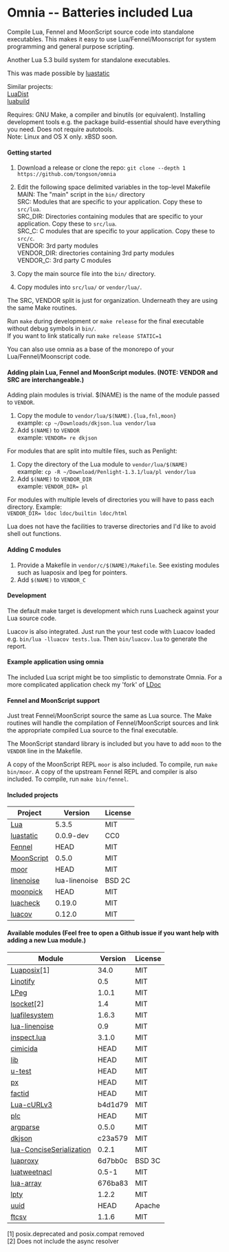 Omnia -- Batteries included Lua
=====

Compile Lua, Fennel and MoonScript source code into standalone executables. This makes it easy to use Lua/Fennel/Moonscript for system programming and general purpose scripting.

Another Lua 5.3 build system for standalone executables.

This was made possible by [luastatic](https://github.com/ers35/luastatic)

Similar projects:<br>
[LuaDist](http://luadist.org/)<br/>
[luabuild](https://github.com/stevedonovan/luabuild)

Requires: GNU Make, a compiler and binutils (or equivalent). Installing development tools e.g. the package build-essential should have everything you need. Does not require autotools.<br/>
Note: Linux and OS X only. xBSD soon.

#### Getting started

1. Download a release or clone the repo: `git clone --depth 1 https://github.com/tongson/omnia`

2. Edit the following space delimited variables in the top-level Makefile<br/>
     MAIN: The "main" script in the `bin/` directory<br/>
     SRC: Modules that are specific to your application. Copy these to `src/lua`. <br/>
     SRC_DIR: Directories containing modules that are specific to your application. Copy these to `src/lua`.</br>
     SRC_C: C modules that are specific to your application. Copy these to `src/c`.<br/>
     VENDOR: 3rd party modules<br/>
     VENDOR_DIR: directories containing 3rd party modules<br/>
     VENDOR_C: 3rd party C modules<br/>

3. Copy the main source file into the `bin/` directory.

4. Copy modules into `src/lua/` or `vendor/lua/`.

The SRC, VENDOR split is just for organization. Underneath they are using the same Make routines.

Run `make` during development or `make release` for the final executable without debug symbols in `bin/`.<br/>
If you want to link statically run `make release STATIC=1`<br/>

You can also use omnia as a base of the monorepo of your Lua/Fennel/Moonscript code.

#### Adding plain Lua, Fennel and MoonScript modules. (NOTE: VENDOR and SRC are interchangeable.)

Adding plain modules is trivial. $(NAME) is the name of the module passed to `VENDOR`.

1. Copy the module to `vendor/lua/$(NAME).{lua,fnl,moon}`<br/>
  example: `cp ~/Downloads/dkjson.lua vendor/lua`
1. Add `$(NAME)` to `VENDOR`<br/>
  example: `VENDOR= re dkjson`

For modules that are split into multile files, such as Penlight:

1. Copy the directory of the Lua module to `vendor/lua/$(NAME)`<br/>
  example: `cp -R ~/Download/Penlight-1.3.1/lua/pl vendor/lua`
1. Add `$(NAME)` to `VENDOR_DIR`<br/>
  example: `VENDOR_DIR= pl`

For modules with multiple levels of directories you will have to pass each directory. Example:<br/>
  `VENDOR_DIR= ldoc ldoc/builtin ldoc/html`

Lua does not have the facilities to traverse directories and I'd like to avoid shell out functions.

#### Adding C modules

1. Provide a Makefile in `vendor/c/$(NAME)/Makefile`. See existing modules such as luaposix and lpeg for pointers.
1. Add `$(NAME)` to `VENDOR_C`

#### Development

The default make target is development which runs Luacheck against your Lua source code.

Luacov is also integrated. Just run the your test code with Luacov loaded e.g. `bin/lua -lluacov tests.lua`. Then `bin/luacov.lua` to generate the report.

#### Example application using omnia

The included Lua script might be too simplistic to demonstrate Omnia. For a more complicated application check my 'fork' of [LDoc](https://github.com/tongson/LDoc)

#### Fennel and MoonScript support

Just treat Fennel/MoonScript source the same as Lua source. The Make routines will handle the compilation of Fennel/MoonScript sources and link the appropriate compiled Lua source to the final executable.

The MoonScript standard library is included but you have to add `moon` to the `VENDOR` line in the Makefile.

A copy of the MoonScript REPL `moor` is also included. To compile, run `make bin/moor`.
A copy of the upstream Fennel REPL and compiler is also included. To compile, run `make bin/fennel`.

#### Included projects

Project                                                     | Version         | License
------------------------------------------------------------|-----------------|---------
[Lua](http://www.lua.org)                                   | 5.3.5           | MIT
[luastatic](https://github.com/ers35/luastatic)             | 0.0.9-dev       | CC0
[Fennel](https://github.com/bakpakin/Fennel)                | HEAD            | MIT
[MoonScript](http://moonscript.org)                         | 0.5.0           | MIT
[moor](https://github.com/Nymphium/moor)                    | HEAD            | MIT
[linenoise](http://github.com/antirez/linenoise)            | lua-linenoise   | BSD 2C
[moonpick](https://github.com/nilnor/moonpick)              | HEAD            | MIT
[luacheck](https://github.com/mpeterv/luacheck)             | 0.19.0          | MIT
[luacov](https://github.com/keplerproject/luacov)           | 0.12.0          | MIT

#### Available modules (Feel free to open a Github issue if you want help with adding a new Lua module.)

Module                                                                            | Version         | License
----------------------------------------------------------------------------------|-----------------|---------
[Luaposix](https://github.com/luaposix/luaposix)[1]                               | 34.0            | MIT
[Linotify](https://github.com/hoelzro/linotify)                                   | 0.5             | MIT
[LPeg](http://www.inf.puc-rio.br/~roberto/lpeg/)                                  | 1.0.1           | MIT
[lsocket](http://tset.de/lsocket/)[2]                                             | 1.4             | MIT
[luafilesystem](https://github.com/keplerproject/luafilesystem)                   | 1.6.3           | MIT
[lua-linenoise](https://github.com/hoelzro/lua-linenoise)                         | 0.9             | MIT
[inspect.lua](https://github.com/kikito/inspect.lua)                              | 3.1.0           | MIT
[cimicida](https://github.com/Configi/configi)                                    | HEAD            | MIT
[lib](https://github.com/Configi/configi)                                         | HEAD            | MIT
[u-test](https://github.com/IUdalov/u-test/)                                      | HEAD            | MIT
[px](https://github.com/Configi/configi)                                          | HEAD            | MIT
[factid](https://github.com/Configi/configi)                                      | HEAD            | MIT
[Lua-cURLv3](https://github.com/Lua-cURL/Lua-cURLv3)                              | b4d1d79         | MIT
[plc](https://github.com/philanc/plc)                                             | HEAD            | MIT
[argparse](https://github.com/mpeterv/argparse)                                   | 0.5.0           | MIT
[dkjson](http://dkolf.de/src/dkjson-lua.fsl/home)                                 | c23a579         | MIT
[lua-ConciseSerialization](https://framagit.org/fperrad/lua-ConciseSerialization) | 0.2.1           | MIT
[luaproxy](https://github.com/arcapos/luaproxy)                                   | 6d7bb0c         | BSD 3C
[luatweetnacl](https://github.com/philanc/luatweetnacl)                           | 0.5-1           | MIT
[lua-array](https://github.com/cloudwu/lua-array)                                 | 676ba83         | MIT
[lpty](http://tset.de/lpty/index.html)                                            | 1.2.2           | MIT
[uuid](https://github.com/Configi/configi)                                        | HEAD            | Apache
[ftcsv](https://github.com/FourierTransformer/ftcsv)                              | 1.1.6           | MIT

[1] posix.deprecated and posix.compat removed<br/>
[2] Does not include the async resolver<br/>
